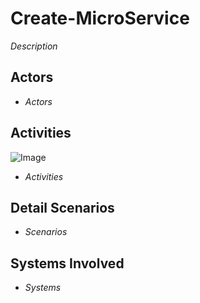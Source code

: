 # Create-MicroService

_Description_

## Actors

* _Actors_

## Activities

![Image](./UseCases/Create-MicroService/Activities.png)

* _Activities_

## Detail Scenarios

* _Scenarios_

## Systems Involved

* _Systems_


